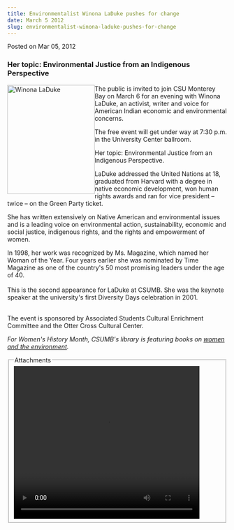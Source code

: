 ```yaml
---
title: Environmentalist Winona LaDuke pushes for change
date: March 5 2012
slug: environmentalist-winona-laduke-pushes-for-change
---
```





<span class="date">Posted on Mar 05, 2012    </span>
<h3>Her topic: Environmental Justice from an Indigenous
Perspective</h3>
<p><img alt="Winona LaDuke" src="http://news.csumb.edu/sites/default/files/65/attachments/news/images/winona-laduke.jpg" style="float:left; width:200px; height:250px">The public is
invited to join CSU Monterey Bay on March 6 for an evening with
Winona LaDuke, an activist, writer and voice for American Indian
economic and environmental concerns.</img></p>
<p>The free event will get under way at 7:30 p.m. in the University
Center ballroom.&#xA0;</p>
<p>Her topic: Environmental Justice from an Indigenous
Perspective.</p>
<p>LaDuke addressed the United Nations at 18, graduated from
Harvard with a degree in native economic development, won human
rights awards and ran for vice president &#x2013; twice &#x2013; on the Green
Party ticket.</p>
<p>She has written extensively on Native American and environmental
issues and is a leading voice on environmental action,
sustainability, economic and social justice, indigenous rights, and
the rights and empowerment of women.</p>
<p>In 1998, her work was recognized by Ms. Magazine, which named
her Woman of the Year. Four years earlier she was nominated by Time
Magazine as one of the country&apos;s 50 most promising leaders under
the age of 40.<br>
<br>
This is the second appearance for LaDuke at CSUMB. She was the
keynote speaker at the university&apos;s first Diversity Days
celebration in 2001.</br></br></p>
<p>The event is sponsored by Associated Students Cultural
Enrichment Committee and the Otter Cross Cultural Center.</p>
<p><em>For Women&apos;s History Month, CSUMB&apos;s library is featuring
books on <a href="http://library.csumb.edu/womens-history-month-2012" rel="nofollow">women and the environment</a>.&#xA0;</em></p>
<fieldset class="fieldgroup group-attachments">
<legend>Attachments</legend>
<div class="field field-type-emvideo field-field-attach-video">
<div class="field-items">
<div class="field-item odd">
<div class="emvideo emvideo-video emvideo-youtube">
<div class="emfield-emvideo emfield-emvideo-youtube">
<div id="emvideo-youtube-flash-wrapper-1">
<!--<object type="application/x-shockwave-flash" height="350" width="425" data="http://www.youtube.com/v/1_6CqRJvmls&amp;rel=0&amp;enablejsapi=1&amp;playerapiid=ytplayer&amp;fs=1" id="emvideo-youtube-flash-1">
          <param name="movie" value="http://www.youtube.com/v/1_6CqRJvmls&amp;rel=0&amp;enablejsapi=1&amp;playerapiid=ytplayer&amp;fs=1" />
          <param name="allowScriptAccess" value="sameDomain"/>
          <param name="quality" value="best"/>
          <param name="allowFullScreen" value="true"/>
          <param name="bgcolor" value="#FFFFFF"/>
          <param name="scale" value="noScale"/>
          <param name="salign" value="TL"/>
          <param name="FlashVars" value="playerMode=embedded" />
          <param name="wmode" value="transparent" />
        </object>-->
<video controls="" width="425" height="350">
<source src="http://r18---sn-o097zne7.googlevideo.com/videoplayback?key=yt5&amp;signature=37ED226A3961054D047FE5C891780CA7188FC983.4A0B8D3D55CFEF32C36B7EFF0F058820998F4430&amp;id=o-ACcKhEB4KR-UiCB2w89BkIkJ5vwq51uldCUtRhcWs0pR&amp;fexp=900718,907263,916104,923368,927622,929821,930676,936121,9406392,941004,943917,947225,948124,952302,952605,952901,955301,957103,957105,957201,959701&amp;mm=31&amp;ipbits=0&amp;initcwndbps=4235000&amp;ratebypass=yes&amp;pl=23&amp;sver=3&amp;sparams=dur,id,initcwndbps,ip,ipbits,itag,mm,ms,mv,pl,ratebypass,source,upn,expire&amp;expire=1422346554&amp;upn=uxURmdcyO0g&amp;ip=198.189.249.65&amp;ms=au&amp;itag=18&amp;mt=1422324914&amp;dur=100.472&amp;mv=m&amp;source=youtube&amp;name=1_6CqRJvmls" type="video/mp4"/></video></div>
</div>
</div>
</div>
</div>
</div>
</fieldset>





